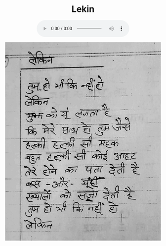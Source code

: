 <center>
<h1> Lekin  </h1>
<figure>
    <audio
       controls
       src="./lekin.mp3">
          Your browser does not support the
          <code>audio</code> element.
    </audio>
</figure>


![](./17_lekin.jpg)
</center>
